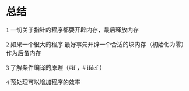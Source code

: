 # 总结
<font face="微软雅黑" size="3px">

1 一切关于指针的程序都要开辟内存，最后释放内存

2 如果一个很大的程序
最好事先开辟一个合适的块内存（初始化为零）作为后备内存

3 了解条件编译的原理（#if ，# ifdef ）

4 预处理可以增加程序的效率


